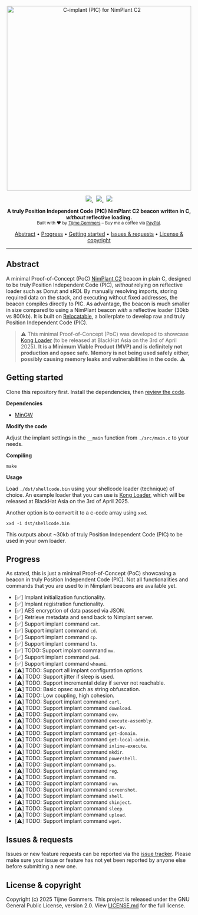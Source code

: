 <p align="center">
    <img src="https://gist.githubusercontent.com/tijme/490b0e350729f670b636a98a1c4efdbe/raw/5bc396c0484d7ad974f9c81989217034f35e8fe0/logo.svg" width="500" alt="C-implant (PIC) for NimPlant C2" />
</p>
<p align="center">
    <a href="https://github.com/tijme/nimplant-beacon-position-independent-c-code/blob/master/LICENSE.md">
        <img src="https://img.shields.io/badge/License-MPL%20V2.0-e30b42?style=for-the-badge&labelColor=555555" />
    </a> &nbsp;
    <a href="https://github.com/tijme/nimplant-beacon-position-independent-c-code/releases">
        <img src="https://img.shields.io/github/v/release/tijme/nimplant-beacon-position-independent-c-code?style=for-the-badge&labelColor=e30b42&color=555555" />
    </a> &nbsp;
    <a href="https://github.com/tijme/nimplant-beacon-position-independent-c-code/actions">
        <img src="https://img.shields.io/github/actions/workflow/status/tijme/nimplant-beacon-position-independent-c-code/compile.yml?style=for-the-badge&labelColor=555555&color=e30b42" />
    </a>
</p>
<p align="center">
    <b>A truly Position Independent Code (PIC) NimPlant C2 beacon written in C, <i>without</i> reflective loading.</b>
    <br/>
    <sup>Built with ♥ by <a href="https://x.com/tijme">Tijme Gommers</a> – Buy me a coffee via <a href="https://www.paypal.me/tijmegommers">PayPal</a>.</sup>
    <br/>
</p>
<p align="center">
    <a href="#abstract">Abstract</a>
    •
    <a href="#progress">Progress</a>
    •
    <a href="#getting-started">Getting started</a>
    •
    <a href="#issues--requests">Issues & requests</a>
    •
    <a href="#license--copyright">License & copyright</a>
</p>
<hr>

## Abstract

A minimal Proof-of-Concept (PoC) [NimPlant C2](https://github.com/chvancooten/NimPlant) beacon in plain C, designed to be truly Position Independent Code (PIC), *without* relying on reflective loader such as Donut and sRDI. By manually resolving imports, storing required data on the stack, and executing without fixed addresses, the beacon compiles directly to PIC. As advantage, the beacon is much smaller in size compared to using a NimPlant beacon *with* a reflective loader (30kb vs 800kb). It is built on [Relocatable](https://github.com/tijme/relocatable), a boilerplate to develop raw and truly Position Independent Code (PIC).

> ⚠️ This minimal Proof-of-Concept (PoC) was developed to showcase [Kong Loader](https://github.com/tijme/kong-loader) (to be released at BlackHat Asia on the 3rd of April 2025). **It is a Minimum Viable Product (MVP) and is definitely not production and opsec safe. Memory is not being used safely either, possibly causing memory leaks and vulnerabilities in the code.** ⚠️

## Getting started

Clone this repository first. Install the dependencies, then [review the code](https://github.com/tijme/nimplant-beacon-position-independent-c-code/blob/master/.github/review-the-code.gif).

**Dependencies**

* [MinGW](https://formulae.brew.sh/formula/mingw-w64)

**Modify the code**

Adjust the implant settings in the `__main` function from `./src/main.c` to your needs. 

**Compiling**

    make

**Usage**

Load `./dst/shellcode.bin` using your shellcode loader (technique) of choice. An example loader that you can use is [Kong Loader](https://github.com/tijme/kong-loader), which will be released at BlackHat Asia on the 3rd of April 2025. 

Another option is to convert it to a c-code array using `xxd`.

    xxd -i dst/shellcode.bin

This outputs about ~30kb of truly Position Independent Code (PIC) to be used in your own loader.

## Progress

As stated, this is just a minimal Proof-of-Concept (PoC) showcasing a beacon in truly Position Independent Code (PIC). Not all functionalities and commands that you are used to in Nimplant beacons are available yet.

- [✅] Implant initialization functionality.
- [✅] Implant registration functionality.
- [✅] AES encryption of data passed via JSON.
- [✅] Retrieve metadata and send back to Nimplant server.
- [✅] Support implant command `cat`.
- [✅] Support implant command `cd`.
- [✅] Support implant command `cp`.
- [✅] Support implant command `ls`.
- [✅] TODO: Support implant command `mv`.
- [✅] Support implant command `pwd`.
- [✅] Support implant command `whoami`.
- [⚠️] TODO: Support all implant configuration options.
- [⚠️] TODO: Support jitter if sleep is used.
- [⚠️] TODO: Support incremental delay if server not reachable.
- [⚠️] TODO: Basic opsec such as string obfuscation.
- [⚠️] TODO: Low coupling, high cohesion.
- [⚠️] TODO: Support implant command `curl`.
- [⚠️] TODO: Support implant command `download`.
- [⚠️] TODO: Support implant command `env`.
- [⚠️] TODO: Support implant command `execute-assembly`.
- [⚠️] TODO: Support implant command `get-av`.
- [⚠️] TODO: Support implant command `get-domain`.
- [⚠️] TODO: Support implant command `get-local-admin`.
- [⚠️] TODO: Support implant command `inline-execute`.
- [⚠️] TODO: Support implant command `mkdir`.
- [⚠️] TODO: Support implant command `powershell`.
- [⚠️] TODO: Support implant command `ps`.
- [⚠️] TODO: Support implant command `reg`.
- [⚠️] TODO: Support implant command `rm`.
- [⚠️] TODO: Support implant command `run`.
- [⚠️] TODO: Support implant command `screenshot`.
- [⚠️] TODO: Support implant command `shell`.
- [⚠️] TODO: Support implant command `shinject`.
- [⚠️] TODO: Support implant command `sleep`.
- [⚠️] TODO: Support implant command `upload`.
- [⚠️] TODO: Support implant command `wget`.

## Issues & requests

Issues or new feature requests can be reported via the [issue tracker](https://github.com/tijme/nimplant-beacon-position-independent-c-code/issues). Please make sure your issue or feature has not yet been reported by anyone else before submitting a new one.

## License & copyright

Copyright (c) 2025 Tijme Gommers. This project is released under the GNU General Public License, version 2.0. View [LICENSE.md](https://github.com/tijme/nimplant-beacon-position-independent-c-code/blob/master/LICENSE.md) for the full license.